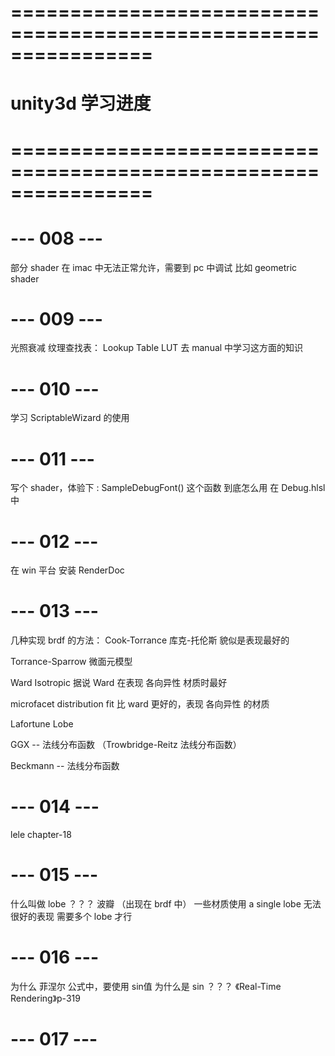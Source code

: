# ================================================================ #
#                    unity3d 学习进度
# ================================================================ #



# --- 008 --- #
部分 shader 在 imac 中无法正常允许，需要到 pc 中调试
比如 geometric shader


# --- 009 --- #
光照衰减 纹理查找表： Lookup Table LUT 
去 manual 中学习这方面的知识


# --- 010 --- #
学习 ScriptableWizard 的使用


# --- 011 --- #
写个 shader，体验下 : SampleDebugFont() 这个函数 到底怎么用
在 Debug.hlsl 中 


# --- 012 --- #
在 win 平台 安装 RenderDoc


# --- 013 --- #
几种实现 brdf 的方法：
Cook-Torrance 库克-托伦斯
    貌似是表现最好的

Torrance-Sparrow 微面元模型


Ward Isotropic 
    据说 Ward 在表现 各向异性 材质时最好

microfacet distribution fit
    比 ward 更好的，表现 各向异性 的材质

Lafortune Lobe

GGX -- 法线分布函数 （Trowbridge-Reitz 法线分布函数）

Beckmann -- 法线分布函数



# --- 014 --- #
lele  chapter-18


# --- 015 --- #
什么叫做 lobe ？？？ 波瓣
（出现在 brdf 中）
一些材质使用 a single lobe 无法很好的表现
需要多个 lobe 才行



# --- 016 --- #
为什么 菲涅尔 公式中，要使用 sin值 
为什么是 sin ？？？
《Real-Time Rendering》p-319


# --- 017 --- #

